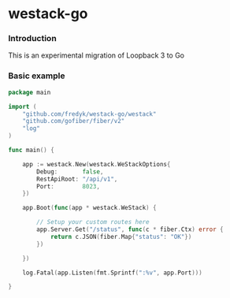 # westack-go

### Introduction
This is an experimental migration of Loopback 3 to Go

### Basic example

```go
package main

import (
	"github.com/fredyk/westack-go/westack"
	"github.com/gofiber/fiber/v2"
	"log"
)

func main() {

	app := westack.New(westack.WeStackOptions{
		Debug:       false,
		RestApiRoot: "/api/v1",
		Port:        8023,
	})

	app.Boot(func(app * westack.WeStack) {

		// Setup your custom routes here
		app.Server.Get("/status", func(c * fiber.Ctx) error {
			return c.JSON(fiber.Map{"status": "OK"})
		})

	})

	log.Fatal(app.Listen(fmt.Sprintf(":%v", app.Port)))

}

```
